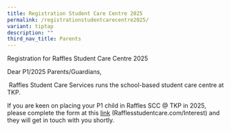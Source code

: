 ```yaml
---
title: Registration Student Care Centre 2025
permalink: /registrationstudentcarecentre2025/
variant: tiptap
description: ""
third_nav_title: Parents
---
```

<p>Registration for Raffles Student Care Centre 2025</p>
<p></p>
<p>Dear P1/2025 Parents/Guardians,</p>
<p>&nbsp;Raffles Student Care Services runs the school-based student care
centre at TKP.</p>
<p>If you are keen on placing your P1 child in Raffles SCC @ TKP in 2025,
please complete the form at this <a href="Rafflesstudentcare.com/Interest" rel="noopener noreferrer nofollow" target="_blank">link</a> (<a rel="noopener noreferrer nofollow" target="_blank">Rafflesstudentcare.com/Interest</a>)
and they will get in touch with you shortly.</p>